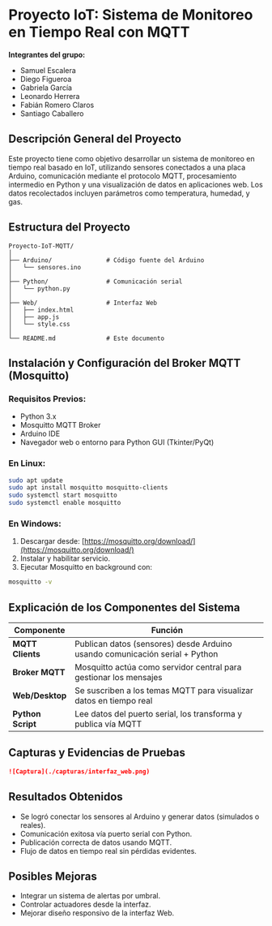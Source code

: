 # Proyecto IoT: Sistema de Monitoreo en Tiempo Real con MQTT

**Integrantes del grupo:**

* Samuel Escalera
* Diego Figueroa
* Gabriela García
* Leonardo Herrera
* Fabián Romero Claros
* Santiago Caballero

## Descripción General del Proyecto

Este proyecto tiene como objetivo desarrollar un sistema de monitoreo en tiempo real basado en IoT, utilizando sensores conectados a una placa Arduino, comunicación mediante el protocolo MQTT, procesamiento intermedio en Python y una visualización de datos en aplicaciones web. Los datos recolectados incluyen parámetros como temperatura, humedad, y gas.

## Estructura del Proyecto

```
Proyecto-IoT-MQTT/
│
├── Arduino/               # Código fuente del Arduino
│   └── sensores.ino
│
├── Python/                # Comunicación serial
│   └── python.py
│
├── Web/                   # Interfaz Web
│   ├── index.html
│   ├── app.js
│   └── style.css
│
└── README.md              # Este documento
```

## Instalación y Configuración del Broker MQTT (Mosquitto)

### Requisitos Previos:

* Python 3.x
* Mosquitto MQTT Broker
* Arduino IDE
* Navegador web o entorno para Python GUI (Tkinter/PyQt)

### En Linux:

```bash
sudo apt update
sudo apt install mosquitto mosquitto-clients
sudo systemctl start mosquitto
sudo systemctl enable mosquitto
```

### En Windows:

1. Descargar desde: [https://mosquitto.org/download/](https://mosquitto.org/download/)
2. Instalar y habilitar servicio.
3. Ejecutar Mosquitto en background con:

```bash
mosquitto -v
```

## Explicación de los Componentes del Sistema

| Componente        | Función                                                                     |
| ----------------- | --------------------------------------------------------------------------- |
| **MQTT Clients**  | Publican datos (sensores) desde Arduino usando comunicación serial + Python |
| **Broker MQTT**   | Mosquitto actúa como servidor central para gestionar los mensajes           |
| **Web/Desktop**   | Se suscriben a los temas MQTT para visualizar datos en tiempo real          |
| **Python Script** | Lee datos del puerto serial, los transforma y publica vía MQTT              |

## Capturas y Evidencias de Pruebas

```markdown
![Captura](./capturas/interfaz_web.png)
```


## Resultados Obtenidos

* Se logró conectar los sensores al Arduino y generar datos (simulados o reales).
* Comunicación exitosa vía puerto serial con Python.
* Publicación correcta de datos usando MQTT.
* Flujo de datos en tiempo real sin pérdidas evidentes.

## Posibles Mejoras

* Integrar un sistema de alertas por umbral.
* Controlar actuadores desde la interfaz.
* Mejorar diseño responsivo de la interfaz Web.
